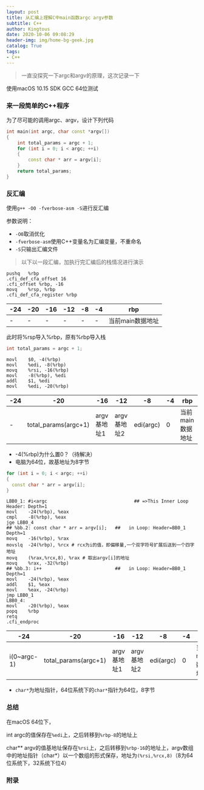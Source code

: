```yaml
---
layout: post
title: 从汇编上理解C中main函数argc argv参数
subtitle: C++
author: Kingtous
date: 2020-10-06 09:08:29
header-img: img/home-bg-geek.jpg
catalog: True
tags:
- C++
---
```


> 一直没探究一下argc和argv的原理，这次记录一下

使用macOS 10.15 SDK GCC 64位测试

### 来一段简单的C++程序

为了尽可能的调用argc、argv，设计下列代码

```c++
int main(int argc, char const *argv[])
{
	int total_params = argc + 1;
	for (int i = 0; i < argc; ++i)
	{
		const char * arr = argv[i];
	}
	return total_params;
}
```

### 反汇编

使用`g++ -O0 -fverbose-asm -S`进行反汇编

参数说明：

- `-O0`取消优化
- `-fverbose-asm`使用C++变量名为汇编变量，不重命名
- `-S`只输出汇编文件

> 以下以一段汇编，加执行完汇编后的栈情况进行演示

```assembly
pushq	%rbp
.cfi_def_cfa_offset 16
.cfi_offset %rbp, -16
movq	%rsp, %rbp
.cfi_def_cfa_register %rbp
```

| -24  | -20  | -16  | -12  | -8   | -4   | rbp              |
| ---- | ---- | ---- | ---- | ---- | ---- | ---------------- |
| -    | -    | -    | -    | -    | -    | 当前main数据地址 |

 此时将%rsp导入%rbp，原有%rbp导入栈

```c++
int total_params = argc + 1;
```

```assembly
movl	$0, -4(%rbp)
movl	%edi, -8(%rbp)
movq	%rsi, -16(%rbp)
movl	-8(%rbp), %edi
addl	$1, %edi
movl	%edi, -20(%rbp)
```

| -24  | -20                  | -16         | -12         | -8        | -4   | rbp              |
| ---- | -------------------- | ----------- | ----------- | --------- | ---- | ---------------- |
| -    | total_params(argc+1) | argv基地址1 | argv基地址2 | edi(argc) | 0    | 当前main数据地址 |

- -4(%rbp)为什么置0？（待解决）
- 电脑为64位，故基地址为8字节

```c++
for (int i = 0; i < argc; ++i)
{
  const char * arr = argv[i];
}
```

```assembly
LBB0_1: #i<argc                                ## =>This Inner Loop Header: Depth=1
movl	-24(%rbp), %eax
cmpl	-8(%rbp), %eax
jge	LBB0_4
## %bb.2: const char * arr = argv[i];   ##   in Loop: Header=BB0_1 Depth=1
movq	-16(%rbp), %rax
movslq	-24(%rbp), %rcx # rcx为i的值，即偏移量,一个双字符号扩展后送到一个四字地址
movq	(%rax,%rcx,8), %rax # 取出argv[i]的地址
movq	%rax, -32(%rbp)
## %bb.3: i++                           ##   in Loop: Header=BB0_1 Depth=1
movl	-24(%rbp), %eax
addl	$1, %eax
movl	%eax, -24(%rbp)
jmp	LBB0_1
LBB0_4:
movl	-20(%rbp), %eax
popq	%rbp
retq
.cfi_endproc
```

| -24         | -20                  | -16         | -12         | -8        | -4   | rbp              |
| ----------- | -------------------- | ----------- | ----------- | --------- | ---- | ---------------- |
| i(0~argc-1) | total_params(argc+1) | argv基地址1 | argv基地址2 | edi(argc) | 0    | 当前main数据地址 |

- `char*`为地址指针，64位系统下的`char*`指针为64位，8字节

### 总结

在macOS 64位下，

int argc的值保存在`%edi`上，之后转移到`%rbp-8`的地址上

char\*\* argv的值基地址保存在`%rsi`上，之后转移到`%rbp-16`的地址上，argv数组中的地址指针（char\*）以一个数组的形式保存，地址为`(%rsi,%rcx,8)`（8为64位系统下，32系统下位4）

### 附录